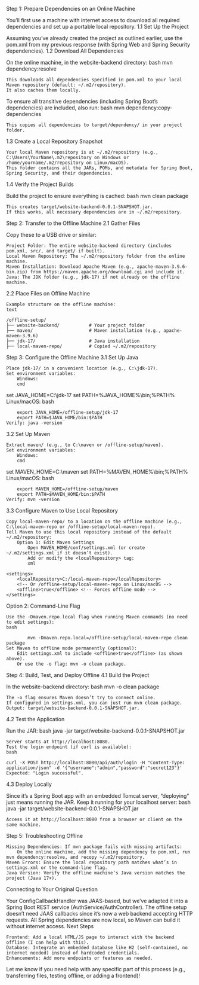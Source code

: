 Step 1: Prepare Dependencies on an Online Machine

You’ll first use a machine with internet access to download all required dependencies and set up a portable local repository.
1.1 Set Up the Project

Assuming you’ve already created the project as outlined earlier, use the pom.xml from my previous response (with Spring Web and Spring Security dependencies).
1.2 Download All Dependencies

On the online machine, in the website-backend directory:
bash
mvn dependency:resolve

    This downloads all dependencies specified in pom.xml to your local Maven repository (default: ~/.m2/repository).
    It also caches them locally.

To ensure all transitive dependencies (including Spring Boot’s dependencies) are included, also run:
bash
mvn dependency:copy-dependencies

    This copies all dependencies to target/dependency/ in your project folder.

1.3 Create a Local Repository Snapshot

    Your local Maven repository is at ~/.m2/repository (e.g., C:\Users\YourName\.m2\repository on Windows or /home/yourname/.m2/repository on Linux/macOS).
    This folder contains all the JARs, POMs, and metadata for Spring Boot, Spring Security, and their dependencies.

1.4 Verify the Project Builds

Build the project to ensure everything is cached:
bash
mvn clean package

    This creates target/website-backend-0.0.1-SNAPSHOT.jar.
    If this works, all necessary dependencies are in ~/.m2/repository.

Step 2: Transfer to the Offline Machine
2.1 Gather Files

Copy these to a USB drive or similar:

    Project Folder: The entire website-backend directory (includes pom.xml, src/, and target/ if built).
    Local Maven Repository: The ~/.m2/repository folder from the online machine.
    Maven Installation: Download Apache Maven (e.g., apache-maven-3.9.6-bin.zip) from https://maven.apache.org/download.cgi and include it.
    Java: The JDK folder (e.g., jdk-17) if not already on the offline machine.

2.2 Place Files on Offline Machine

    Example structure on the offline machine:
    text

    /offline-setup/
    ├── website-backend/           # Your project folder
    ├── maven/                     # Maven installation (e.g., apache-maven-3.9.6)
    ├── jdk-17/                    # Java installation
    ├── local-maven-repo/          # Copied ~/.m2/repository

Step 3: Configure the Offline Machine
3.1 Set Up Java

    Place jdk-17/ in a convenient location (e.g., C:\jdk-17).
    Set environment variables:
        Windows:
        cmd

set JAVA_HOME=C:\jdk-17
set PATH=%JAVA_HOME%\bin;%PATH%
Linux/macOS:
bash

        export JAVA_HOME=/offline-setup/jdk-17
        export PATH=$JAVA_HOME/bin:$PATH
    Verify: java -version

3.2 Set Up Maven

    Extract maven/ (e.g., to C:\maven or /offline-setup/maven).
    Set environment variables:
        Windows:
        cmd

set MAVEN_HOME=C:\maven
set PATH=%MAVEN_HOME%\bin;%PATH%
Linux/macOS:
bash

        export MAVEN_HOME=/offline-setup/maven
        export PATH=$MAVEN_HOME/bin:$PATH
    Verify: mvn -version

3.3 Configure Maven to Use Local Repository

    Copy local-maven-repo/ to a location on the offline machine (e.g., C:\local-maven-repo or /offline-setup/local-maven-repo).
    Tell Maven to use this local repository instead of the default ~/.m2/repository:
        Option 1: Edit Maven Settings
            Open MAVEN_HOME/conf/settings.xml (or create ~/.m2/settings.xml if it doesn’t exist).
            Add or modify the <localRepository> tag:
            xml

    <settings>
        <localRepository>C:/local-maven-repo</localRepository>
        <!-- Or /offline-setup/local-maven-repo on Linux/macOS -->
        <offline>true</offline> <!-- Forces offline mode -->
    </settings>

Option 2: Command-Line Flag

    Use the -Dmaven.repo.local flag when running Maven commands (no need to edit settings):
    bash

            mvn -Dmaven.repo.local=/offline-setup/local-maven-repo clean package
    Set Maven to offline mode permanently (optional):
        Edit settings.xml to include <offline>true</offline> (as shown above).
        Or use the -o flag: mvn -o clean package.

Step 4: Build, Test, and Deploy Offline
4.1 Build the Project

In the website-backend directory:
bash
mvn -o clean package

    The -o flag ensures Maven doesn’t try to connect online.
    If configured in settings.xml, you can just run mvn clean package.
    Output: target/website-backend-0.0.1-SNAPSHOT.jar.

4.2 Test the Application

Run the JAR:
bash
java -jar target/website-backend-0.0.1-SNAPSHOT.jar

    Server starts at http://localhost:8080.
    Test the login endpoint (if curl is available):
    bash

    curl -X POST http://localhost:8080/api/auth/login -H "Content-Type: application/json" -d '{"username":"admin","password":"secret123"}'
    Expected: "Login successful".

4.3 Deploy Locally

Since it’s a Spring Boot app with an embedded Tomcat server, “deploying” just means running the JAR. Keep it running for your localhost server:
bash
java -jar target/website-backend-0.0.1-SNAPSHOT.jar

    Access it at http://localhost:8080 from a browser or client on the same machine.

Step 5: Troubleshooting Offline

    Missing Dependencies: If mvn package fails with missing artifacts:
        On the online machine, add the missing dependency to pom.xml, run mvn dependency:resolve, and recopy ~/.m2/repository.
    Maven Errors: Ensure the local repository path matches what’s in settings.xml or the command-line flag.
    Java Version: Verify the offline machine’s Java version matches the project (Java 17+).

Connecting to Your Original Question

Your ConfigCallbackHandler was JAAS-based, but we’ve adapted it into a Spring Boot REST service (AuthService/AuthController). The offline setup doesn’t need JAAS callbacks since it’s now a web backend accepting HTTP requests. All Spring dependencies are now local, so Maven can build it without internet access.
Next Steps

    Frontend: Add a local HTML/JS page to interact with the backend offline (I can help with this).
    Database: Integrate an embedded database like H2 (self-contained, no internet needed) instead of hardcoded credentials.
    Enhancements: Add more endpoints or features as needed.

Let me know if you need help with any specific part of this process (e.g., transferring files, testing offline, or adding a frontend)!